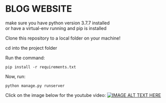 # BLOG WEBSITE
make sure you have python version 3.7.7 installed\
or have a virtual-env running
and pip is installed

Clone this repository to a local folder on your machine!

cd into the project folder

Run the command:
```
pip install -r requirements.txt
```

Now, run: 
```
python manage.py runserver
```

Click on the image below for the youtube video:
[![IMAGE ALT TEXT HERE](https://img.youtube.com/vi/EwshHi_um3Q/0.jpg)](https://www.youtube.com/watch?v=EwshHi_um3Q)
